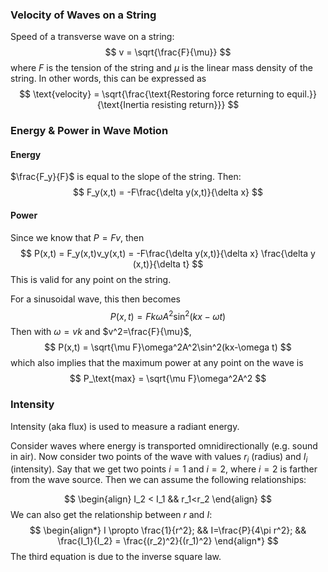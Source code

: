 ### Velocity of Waves on a String
Speed of a transverse wave on a string:
$$
	v = \sqrt{\frac{F}{\mu}}
$$
where $F$ is the tension of the string and $\mu$ is the linear mass density of the string.
In other words, this can be expressed as
$$
\text{velocity} = \sqrt{\frac{\text{Restoring force returning to equil.}}{\text{Inertia resisting return}}}
$$
### Energy & Power in Wave Motion
#### Energy
$\frac{F_y}{F}$ is equal to the slope of the string. Then:
$$
F_y(x,t) = -F\frac{\delta y(x,t)}{\delta x}
$$
#### Power
Since we know that $P = Fv$, then
$$
P(x,t) = F_y(x,t)v_y(x,t) = -F\frac{\delta y(x,t)}{\delta x} \frac{\delta y (x,t)}{\delta t}
$$
This is valid for any point on the string.

For a sinusoidal wave, this then becomes
$$
P(x,t) = Fk\omega A^2\sin^2(kx-\omega t)
$$
Then with $\omega=vk$ and $v^2=\frac{F}{\mu}$,
$$
P(x,t) = \sqrt{\mu F}\omega^2A^2\sin^2(kx-\omega t)
$$
which also implies that the maximum power at any point on the wave is
$$
P_\text{max} = \sqrt{\mu F}\omega^2A^2
$$

### Intensity
Intensity (aka flux) is used to measure a radiant energy.

Consider waves where energy is transported omnidirectionally (e.g. sound in air).
Now consider two points of the wave with values $r_i$ (radius) and $I_i$ (intensity). Say that we get two points $i=1$ and $i=2$, where $i=2$ is farther from the wave source. Then we can assume the following relationships:

$$
\begin{align}
I_2 < I_1 && r_1<r_2
\end{align}
$$
We can also get the relationship between $r$ and $I$:
$$
\begin{align*}
I \propto \frac{1}{r^2}; && I=\frac{P}{4\pi r^2}; && \frac{I_1}{I_2} = \frac{(r_2)^2}{(r_1)^2}
\end{align*}
$$
The third equation is due to the inverse square law.